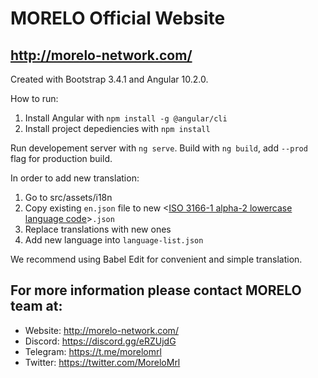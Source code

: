 # MORELO Official Website

## http://morelo-network.com/

Created with Bootstrap 3.4.1 and Angular 10.2.0.

How to run:
1. Install Angular with `npm install -g @angular/cli`
2. Install project depediencies with `npm install`

Run developement server with `ng serve`.
Build with `ng build`, add `--prod` flag for production build.

In order to add new translation:
1. Go to src/assets/i18n
2. Copy existing `en.json` file to new <[ISO 3166-1 alpha-2 lowercase language code](https://en.wikipedia.org/wiki/ISO_3166-1_alpha-2)>`.json`
3. Replace translations with new ones
4. Add new language into `language-list.json`

We recommend using Babel Edit for convenient and simple translation.

## For more information please contact MORELO team at:

- Website: http://morelo-network.com/
- Discord: https://discord.gg/eRZUjdG
- Telegram: https://t.me/morelomrl
- Twitter:  https://twitter.com/MoreloMrl
